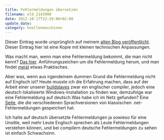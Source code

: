 ```yaml
---
title: Fehlermeldungen übersetzen
filename: old_2143990
date: 2012-10-17T22:29:00+02:00
update_date:
category: hoellenmaschinen
---
```

Dieser Eintrag wurde ursprünglich auf meinem [alten Blog veröffentlicht](https://stu.blogger.de/stories/2143990/). Dieser Eintrag hier ist eine Kopie mit kleinen technischen Anpassungen.

Was macht man, wenn man eine Fehlermeldung bekommt, die man nicht kennt? [Das hier](www.google.de). Anführungszeichen um die Fehlermeldung herum, und man findet [meist](http://xkcd.com/979/) etwas Praktisches.

Aber was, wenn aus irgendeinem dummen Grund die Fehlermeldung nicht auf Englisch ist? Heute musste ich die Erfahrung machen, dass auf der Arbeit einer unserer [buildslaves](http://trac.buildbot.net/) zwar ein englischer compiler, jedoch eine deutsch lokalisierte Windows-Installation zu finden war, demzufolge war eine Fehlermeldung auf deutsch.Was habe ich im Netz gefunden? Eine [Seite](http://www.finderr.net/), die die verschiedenen Sprachversionen von klassischen .net-Fehlermeldungen gespeichert hat.

Ich halte auf deutsch übersetzte Fehlermeldungen ja sowieso für eine Unsitte, weil mehr Leute Englisch sprechen als Leute Fehlermeldungen verstehen können, und bei compilern deutsche Fehlermeldungen zu sehen ist einfach Schwachsinn.
